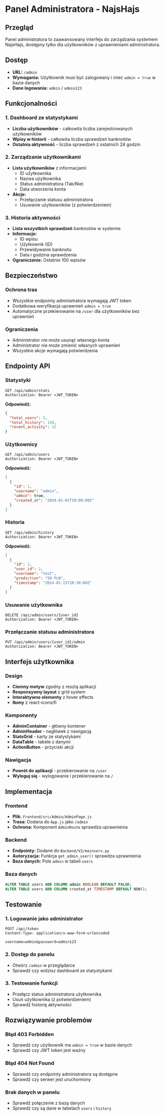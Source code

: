 # Panel Administratora - NajsHajs

## Przegląd
Panel administratora to zaawansowany interfejs do zarządzania systemem NajsHajs, dostępny tylko dla użytkowników z uprawnieniami administratora.

## Dostęp
- **URL:** `/admin`
- **Wymagania:** Użytkownik musi być zalogowany i mieć `admin = true` w bazie danych
- **Dane logowania:** `admin` / `admin123`

## Funkcjonalności

### 1. Dashboard ze statystykami
- **Liczba użytkowników** - całkowita liczba zarejestrowanych użytkowników
- **Wpisy w historii** - całkowita liczba sprawdzeń banknotów
- **Ostatnia aktywność** - liczba sprawdzeń z ostatnich 24 godzin

### 2. Zarządzanie użytkownikami
- **Lista użytkowników** z informacjami:
  - ID użytkownika
  - Nazwa użytkownika
  - Status administratora (Tak/Nie)
  - Data utworzenia konta
- **Akcje:**
  - Przełączanie statusu administratora
  - Usuwanie użytkowników (z potwierdzeniem)

### 3. Historia aktywności
- **Lista wszystkich sprawdzeń** banknotów w systemie
- **Informacje:**
  - ID wpisu
  - Użytkownik (ID)
  - Przewidywanie banknotu
  - Data i godzina sprawdzenia
- **Ograniczenie:** Ostatnie 100 wpisów

## Bezpieczeństwo

### Ochrona tras
- Wszystkie endpointy administratora wymagają JWT token
- Dodatkowa weryfikacja uprawnień `admin = true`
- Automatyczne przekierowanie na `/user` dla użytkowników bez uprawnień

### Ograniczenia
- Administrator nie może usunąć własnego konta
- Administrator nie może zmienić własnych uprawnień
- Wszystkie akcje wymagają potwierdzenia

## Endpointy API

### Statystyki
```
GET /api/admin/stats
Authorization: Bearer <JWT_TOKEN>
```
**Odpowiedź:**
```json
{
  "total_users": 5,
  "total_history": 150,
  "recent_activity": 12
}
```

### Użytkownicy
```
GET /api/admin/users
Authorization: Bearer <JWT_TOKEN>
```
**Odpowiedź:**
```json
[
  {
    "id": 1,
    "username": "admin",
    "admin": true,
    "created_at": "2024-01-01T10:00:00Z"
  }
]
```

### Historia
```
GET /api/admin/history
Authorization: Bearer <JWT_TOKEN>
```
**Odpowiedź:**
```json
[
  {
    "id": 1,
    "user_id": 2,
    "username": "test",
    "prediction": "50 PLN",
    "timestamp": "2024-01-15T10:30:00Z"
  }
]
```

### Usuwanie użytkownika
```
DELETE /api/admin/users/{user_id}
Authorization: Bearer <JWT_TOKEN>
```

### Przełączanie statusu administratora
```
PUT /api/admin/users/{user_id}/admin
Authorization: Bearer <JWT_TOKEN>
```

## Interfejs użytkownika

### Design
- **Ciemny motyw** zgodny z resztą aplikacji
- **Responsywny layout** z grid system
- **Interaktywne elementy** z hover effects
- **Ikony** z react-icons/fi

### Komponenty
- **AdminContainer** - główny kontener
- **AdminHeader** - nagłówek z nawigacją
- **StatsGrid** - karty ze statystykami
- **DataTable** - tabele z danymi
- **ActionButton** - przyciski akcji

### Nawigacja
- **Powrót do aplikacji** - przekierowanie na `/user`
- **Wyloguj się** - wylogowanie i przekierowanie na `/`

## Implementacja

### Frontend
- **Plik:** `Frontend/src/Admin/AdminPage.js`
- **Trasa:** Dodana do `App.js` jako `/admin`
- **Ochrona:** Komponent `AdminRoute` sprawdza uprawnienia

### Backend
- **Endpointy:** Dodane do `Backend/V2/mainserv.py`
- **Autoryzacja:** Funkcja `get_admin_user()` sprawdza uprawnienia
- **Baza danych:** Pole `admin` w tabeli `users`

### Baza danych
```sql
ALTER TABLE users ADD COLUMN admin BOOLEAN DEFAULT FALSE;
ALTER TABLE users ADD COLUMN created_at TIMESTAMP DEFAULT NOW();
```

## Testowanie

### 1. Logowanie jako administrator
```
POST /api/token
Content-Type: application/x-www-form-urlencoded

username=admin&password=admin123
```

### 2. Dostęp do panelu
- Otwórz `/admin` w przeglądarce
- Sprawdź czy widzisz dashboard ze statystykami

### 3. Testowanie funkcji
- Przełącz status administratora użytkownika
- Usuń użytkownika (z potwierdzeniem)
- Sprawdź historię aktywności

## Rozwiązywanie problemów

### Błąd 403 Forbidden
- Sprawdź czy użytkownik ma `admin = true` w bazie danych
- Sprawdź czy JWT token jest ważny

### Błąd 404 Not Found
- Sprawdź czy endpointy administratora są dostępne
- Sprawdź czy serwer jest uruchomiony

### Brak danych w panelu
- Sprawdź połączenie z bazą danych
- Sprawdź czy są dane w tabelach `users` i `history`

